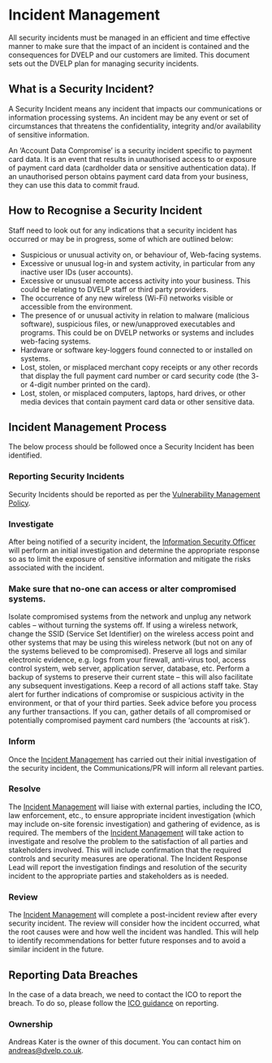 # Incident Management

All security incidents must be managed in an efficient and time effective manner
to make sure that the impact of an incident is contained and the consequences
for DVELP and our customers are limited. This document sets out the DVELP plan
for managing security incidents.

## What is a Security Incident?

A Security Incident means any incident that impacts our communications or
information processing systems. An incident may be any event or set of
circumstances that threatens the confidentiality, integrity and/or availability of
sensitive information.

An ‘Account Data Compromise’ is a security incident specific to payment card
data. It is an event that results in unauthorised access to or exposure of
payment card data (cardholder data or sensitive authentication data). If an
unauthorised person obtains payment card data from your business, they can use
this data to commit fraud.

## How to Recognise a Security Incident

Staff need to look out for any indications that a security incident has occurred
or may be in progress, some of which are outlined below:

* Suspicious or unusual activity on, or behaviour of, Web-facing systems.
* Excessive or unusual log-in and system activity, in particular from
  any inactive user IDs (user accounts).
* Excessive or unusual remote access activity into your business.
  This could be relating to DVELP staff or third party providers.
* The occurrence of any new wireless (Wi-Fi) networks visible or accessible from
  the environment.
* The presence of or unusual activity in relation to malware (malicious
  software), suspicious files, or new/unapproved executables and programs. This
  could be on DVELP networks or systems and includes web-facing systems.
* Hardware or software key-loggers found connected to or installed on systems.
* Lost, stolen, or misplaced merchant copy receipts or any other records that
  display the full payment card number or card security code (the 3- or 4-digit
  number printed on the card).
* Lost, stolen, or misplaced computers, laptops, hard drives, or other media
  devices that contain payment card data or other sensitive data.

## Incident Management Process

The below process should be followed once a Security Incident has been
identified.

### Reporting Security Incidents

Security Incidents should be reported as per the [Vulnerability Management
Policy](vulnerability-management.md).

### Investigate

After being notified of a security incident, the [Information Security
Officer](../README.md#contacts) will perform an initial investigation and
determine the appropriate response so as to limit the exposure of sensitive
information and mitigate the risks associated with the incident.

### Make sure that no-one can access or alter compromised systems.

Isolate compromised systems from the network and unplug any network cables –
without turning the systems off. If using a wireless network, change the SSID
(Service Set Identifier) on the wireless access point and other systems that may
be using this wireless network (but not on any of the systems believed to be
compromised). Preserve all logs and similar electronic evidence, e.g. logs from
your firewall, anti-virus tool, access control system, web server, application
server, database, etc. Perform a backup of systems to preserve their current
state – this will also facilitate any subsequent investigations. Keep a record
of all actions staff take. Stay alert for further indications of compromise or
suspicious activity in the environment, or that of your third parties. Seek
advice before you process any further transactions. If you can, gather details
of all compromised or potentially compromised payment card numbers (the
‘accounts at risk’).

### Inform

Once the [Incident Management](incident-response.md) has carried out their
initial investigation of the security incident, the Communications/PR will
inform all relevant parties.

### Resolve

The [Incident Management](incident-response.md) will liaise with external
parties, including the ICO, law enforcement, etc., to ensure appropriate
incident investigation (which may include on-site forensic investigation) and
gathering of evidence, as is required. The members of the 
[Incident Management](incident-response.md) will take action to investigate and resolve
the problem to the satisfaction of all parties and stakeholders involved. This
will include confirmation that the required controls and security measures are
operational. The Incident Response Lead will report the investigation findings
and resolution of the security incident to the appropriate parties and
stakeholders as is needed.

### Review

The [Incident Management](incident-response.md) will complete a post-incident
review after every security incident. The review will consider how the incident
occurred, what the root causes were and how well the incident was handled. This
will help to identify recommendations for better future responses and to avoid a
similar incident in the future.

## Reporting Data Breaches

In the case of a data breach, we need to contact the ICO to report the breach.
To do so, please follow the [ICO guidance](https://ico.org.uk/for-organisations/report-a-breach/personal-data-breach/)
on reporting.

### Ownership

Andreas Kater is the owner of this document. You can contact him on
<andreas@dvelp.co.uk>.
